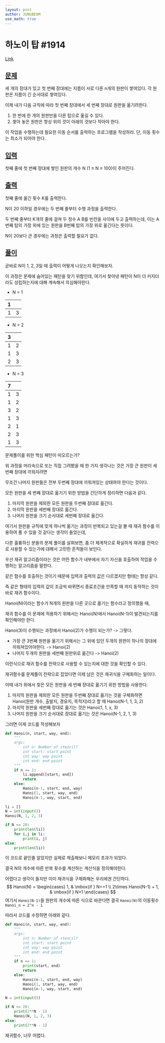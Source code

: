 ```yaml
---
layout: post
author: JUNGBEOM
use_math: true
---
```


# 하노이 탑 #1914

[Link](https://www.acmicpc.net/problem/1914)



## <u>문제</u>

세 개의 장대가 있고 첫 번째 장대에는 지름이 서로 다른 n개의 원판이 쌓여있다. 각 원판은 지름이 긴 순서대로 쌓여있다.

이제 내가 다음 규칙에 따라 첫 번째 장대에서 세 번째 장대로 원판을 옮기려한다.

1. 한 번에 한 개의 원판만을 다른 탑으로 옮길 수 있다.
2. 쌓아 놓은 원판은 항상 위의 것이 아래의 것보다 작아야 한다.

이 작업을 수행하는데 필요한 이동 순서를 출력하는 프로그램을 작성하라. 단, 이동 횟수는 최소가 되어야 한다.



## <u>입력</u>

첫째 줄에 첫 번째 장대에 쌓인 원판의 개수 N (1 ≤ N ≤ 100)이 주어진다.



## <u>출력</u>

첫째 줄에 옮긴 횟수 K를 출력한다.

N이 20 이하일 경우에는 두 번째 줄부터 수행 과정을 출력한다.

두 번째 줄부터 K개의 줄에 걸쳐 두 정수 A B를 빈칸을 사이에 두고 출력하는데, 이는 A번째 탑의 가장 위에 있는 원판을 B번째 탑의 가장 위로 옮긴다는 뜻이다.

N이 20보다 큰 경우에는 과정은 출력할 필요가 없다.



## <u>풀이</u>

곧바로 N이 1, 2, 3일 때 출력이 어떻게 나오는지 확인해보자.

이 과정은 문제에 숨어있는 패턴을 찾기 위함인데, 여기서 찾아낸 패턴이 N이 더 커지더라도 성립하는지에 대해 계속해서 의심해야한다.

- N = 1

| 1    |      |
| ---- | ---- |
| 1    | 3    |

- N = 2

| 3    |      |
| ---- | ---- |
| 1    | 2    |
| 1    | 3    |
| 2    | 3    |

- N = 3

| 7    |      |
| ---- | ---- |
| 1    | 3    |
| 1    | 2    |
| 3    | 2    |
| 1    | 3    |
| 2    | 1    |
| 2    | 3    |
| 1    | 3    |

문제풀이를 위한 핵심 패턴이 떠오르는가?

위 과정을 머리속으로 또는 직접 그려봤을 때 한 가지 생각나는 것은 가장 큰 원판이 세 번째 장대에 끼워지려면

무조건 나머지 원판들은 전부 두번째 장대에 끼워져있는 상태여야 한다는 것이다. 

모든 원판을 세 번째 장대로 옮기기 위한 방법을 간단하게 정리하면 다음과 같다.

1. 마지막 원판을 제외한 모든 원판을 두번째 장대로 옮긴다.
2. 마지막 원판을 세번째 장대로 옮긴다.
3. 나머지 원판을 크기 순서대로 세번째 장대로 옮긴다.



여기서 원판을 규칙에 맞게 하나씩 옮기는 과정이 반복되고 있는걸 볼 때 재귀 함수를 이용하여 풀 수 있을 것 같다는 생각이 들었는데,

다른 훌륭하신 분들의 문제 풀이를 살펴보면, 좀 더 체계적으로 확실하게 재귀를 전력으로 사용할 수 있는가에 대해서 고민한 흔적들이 보인다.



우선 재귀 알고리즘이라는 것은 어떤 함수가 내부에서 자기 자신을 호출하여 작업을 수행하는 알고리즘을 말한다.

같은 함수를 호출하는 것이기 때문에 입력과 출력의 값은 다르겠지만 형태는 항상 같다.

즉 같은 형태의 입력의 값이 조금씩 바뀌면서 종료조건을 만족할 때 까지 동작하는 것이 바로 재귀 함수이다.



Hanoi(N)이라는 함수가 N개의 원판을 다른 곳으로 옮기는 함수라고 정의했을 때,

재귀 함수를 이 문제에 적용하기 위해서는 Hanoi(N)에서 Hanoi(N-1)이 발견되는지를 확인해야만 한다.

Hanoi(3)이 수행되는 과정에서 Hanoi(2)가 수행이 되는가? -> 그렇다.

- 가장 큰 3번째 원판을 옮기기 위해서는 그 위에 있던 두개의 원판이 하나의 장대에 끼워져있어야한다. -> Hanoi(2)
- 나머지 두개의 원판을 세번째 원판위로 옮긴다 -> Hanoi(2)

이런식으로 재귀 함수를 전략으로 사용할 수 있는지에 대한 것을 확인할 수 있다.



재귀함수를 문제풀이 전략으로 잡았다면 이제 남은 것은 재귀식을 구체화하는 일이다.

이때 내가 위에서 찾은 모든 원판을 세 번째 장대로 옮기기 위한 방법을 사용한다.

1. 마지막 원판을 제외한 모든 원판을 두번째 장대로 옮기는 것을 구체화하면 Hanoi(원판 개수, 출발지, 경유지, 목적지)라고 할 때 Hanoi(N-1, 1, 3, 2)
2. 마지막 원판을 세번째 장대로 옮기는 것은 Hanoi(1, 1, x, 3)
3. 나머지 원판을 크기 순서대로 장대로 옮기는 것은 Hanoi(N-1, 2, 1, 3)



그러면 이제 코드를 작성해보자

```python
def Hanoi(n, start, way, end):
    """
    args:
    	int n: Number of stencil?
    	int start: start point
    	int way: way point
    	int end: end point
    """
    if n == 1:
        li.append([start, end])
        return
    else:
        Hanoi(n-1, start, end, way)
        Hanoi(1, start, way, end)
        Hanoi(n-1, way, start, end)
    
li = []
N = int(input())
Hanoi(N, 1, 2, 3)

if N <= 20:
    print(len(li))
    for i,j in li:
        print(i, j)
else:
    print(len(li))
```

이 코드로 끝인줄 알았지만 실제로 제출해보니 메모리 초과가 되었다. 

결국 N의 개수에 따른 반복 횟수를 계산하는 계산식을 정의해야한다.

어렵다고 생각이 들지만 이미 재귀식을 구체화해논 우리에겐 간단하다.
$$
Hanoi(N) = 
\begin{cases}
1, & \mbox{if } N==1 \\
2\times Hanoi(N-1) + 1, & \mbox{if } N>1
\end{cases}
$$
여기서 `Hanoi(N-1)`을 원판의 개수에 따른 식으로 바꾼다면 결국 `Hanoi(N)`의 이동횟수 `Hanoi_n = 2^n - 1`

따라서 코드를 수정하면 아래와 같다.

```python
def Hanoi(n, start, way, end):
    """
    args:
    	int n: Number of stencil?
    	int start: start point
    	int way: way point
    	int end: end point
    """
    if n == 1:
        print(start, end)
        return
    else:
        Hanoi(n-1, start, end, way)
        Hanoi(1, start, way, end)
        Hanoi(n-1, way, start, end)
    
N = int(input())

if N <= 20:
    print(2**N - 1)
    Hanoi(N, 1, 2, 3)
else:
    print(2**N - 1)
```

재귀함수, 너무 어렵다.